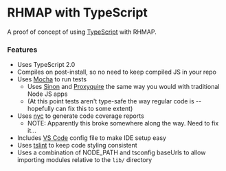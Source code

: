 # RHMAP with TypeScript

A proof of concept of using [TypeScript](https://www.typescriptlang.org/) with RHMAP.

### Features
- Uses TypeScript 2.0
- Compiles on post-install, so no need to keep compiled JS in your repo
- Uses [Mocha](https://www.npmjs.com/package/mocha) to run tests
    - Uses [Sinon](https://www.npmjs.com/package/sinon) and [Proxyquire](https://www.npmjs.com/package/proxyquire) the same way you would with traditional Node JS apps
    - (At this point tests aren't type-safe the way regular code is -- hopefully can fix this to some extent)
- Uses [nyc](https://www.npmjs.com/package/nyc) to generate code coverage reports
    - NOTE: Apparently this broke somewhere along the way. Need to fix it...
- Includes [VS Code](https://code.visualstudio.com/) config file to make IDE setup easy
- Uses [tslint](https://www.npmjs.com/package/tslint) to keep code styling consistent
- Uses a combination of NODE_PATH and tsconfig baseUrls to allow importing modules relative to the `lib/` directory